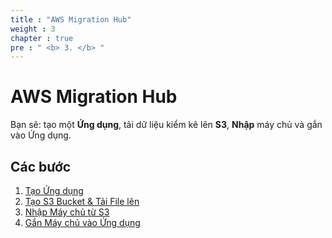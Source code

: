 ```yaml
---
title : "AWS Migration Hub"
weight : 3
chapter : true
pre : " <b> 3. </b> "
---
```


# AWS Migration Hub

Bạn sẽ: tạo một **Ứng dụng**, tải dữ liệu kiểm kê lên **S3**, **Nhập** máy chủ và gắn vào Ứng dụng.

## Các bước
1. [Tạo Ứng dụng](1-Create-Application/)
2. [Tạo S3 Bucket & Tải File lên](2-Create-S3-and-Upload/)
3. [Nhập Máy chủ từ S3](3-Import-Servers/)
4. [Gắn Máy chủ vào Ứng dụng](4-Attach-Servers/)
